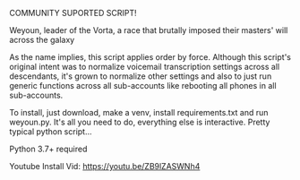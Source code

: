COMMUNITY SUPORTED SCRIPT!

Weyoun, leader of the Vorta, a race that brutally imposed their masters' will across the galaxy

As the name implies, this script applies order by force. Although this script's original intent was to
normalize voicemail transcription settings across all descendants, it's grown to normalize other
settings and also to just run generic functions across all sub-accounts like rebooting all phones in
all sub-accounts.

To install, just download, make a venv, install requirements.txt and run weyoun.py. It's all you need to do, everything else is interactive. Pretty typical python script...

Python 3.7+ required

Youtube Install Vid: https://youtu.be/ZB9lZASWNh4
